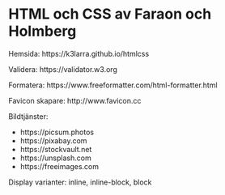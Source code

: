 <h1>HTML och CSS av Faraon och Holmberg</h1>
<p>Hemsida: https://k3larra.github.io/htmlcss</p>
<p>Validera: https://validator.w3.org</p>
<p>Formatera: https://www.freeformatter.com/html-formatter.html</p>
<p>Favicon skapare: http://www.favicon.cc</p>
<p>Bildtjänster:</p>
<ul>
 <li>https://picsum.photos</li>
 <li>https://pixabay.com</li>
 <li>https://stockvault.net</li>
 <li>https://unsplash.com</li>
 <li>https://freeimages.com</li>
</ul>
<p>Display varianter: inline, inline-block, block</p>
